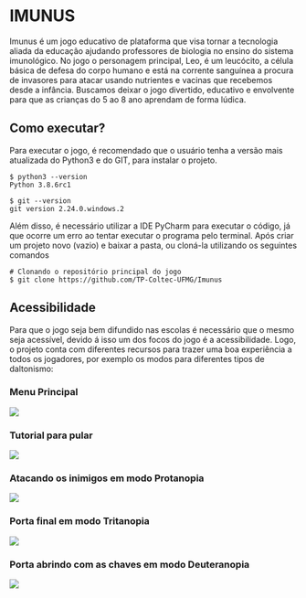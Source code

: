 # IMUNUS
Imunus é um jogo educativo de plataforma que visa tornar a tecnologia aliada da educação ajudando professores de biologia no ensino do sistema imunológico. No jogo o personagem principal, Leo, é um leucócito, a célula básica de defesa do corpo humano e está na corrente sanguínea a procura de invasores para atacar usando nutrientes e vacinas que recebemos desde a infância. Buscamos deixar o jogo divertido, educativo e envolvente para que as crianças do 5 ao 8 ano aprendam de forma lúdica. 

## Como executar?
Para executar o jogo, é recomendado que o usuário tenha a versão mais atualizada do Python3 e do GIT, para instalar o projeto. 
```
$ python3 --version
Python 3.8.6rc1

$ git --version
git version 2.24.0.windows.2
``` 
Além disso, é necessário utilizar a IDE PyCharm para executar o código, já que ocorre um erro ao tentar executar o programa pelo terminal. Após criar um projeto novo (vazio) e baixar a pasta, ou cloná-la utilizando os seguintes comandos
```
# Clonando o repositório principal do jogo
$ git clone https://github.com/TP-Coltec-UFMG/Imunus
```

## Acessibilidade 
Para que o jogo seja bem difundido nas escolas é necessário que o mesmo seja acessível, devido á isso um dos focos do jogo é a acessibilidade. Logo, o projeto conta com diferentes recursos para trazer uma boa experiência a todos os jogadores, por exemplo os modos para diferentes tipos de daltonismo:

### Menu Principal

<img src = "https://github.com/TP-Coltec-UFMG/Imunus/blob/main/ImagensRead/menu.jpg">

### Tutorial para pular

<img src = "https://github.com/TP-Coltec-UFMG/Imunus/blob/main/ImagensRead/pulando.jpg">

### Atacando os inimigos em modo Protanopia

<img src = "https://github.com/TP-Coltec-UFMG/Imunus/blob/main/ImagensRead/atacando_protanotopia.jpg">

### Porta final em modo Tritanopia

<img src = "https://github.com/TP-Coltec-UFMG/Imunus/blob/main/ImagensRead/inimigos_tritanotopia.jpg">

### Porta abrindo com as chaves em modo Deuteranopia

<img src = "https://github.com/TP-Coltec-UFMG/Imunus/blob/main/ImagensRead/porta_deuteronopia.jpg">

